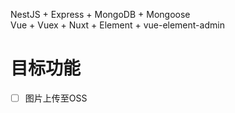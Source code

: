 NestJS + Express + MongoDB + Mongoose<br />
Vue + Vuex + Nuxt + Element + vue-element-admin
# 目标功能
- [ ] 图片上传至OSS